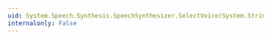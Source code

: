 ```yaml
---
uid: System.Speech.Synthesis.SpeechSynthesizer.SelectVoice(System.String)
internalonly: False
---
```

